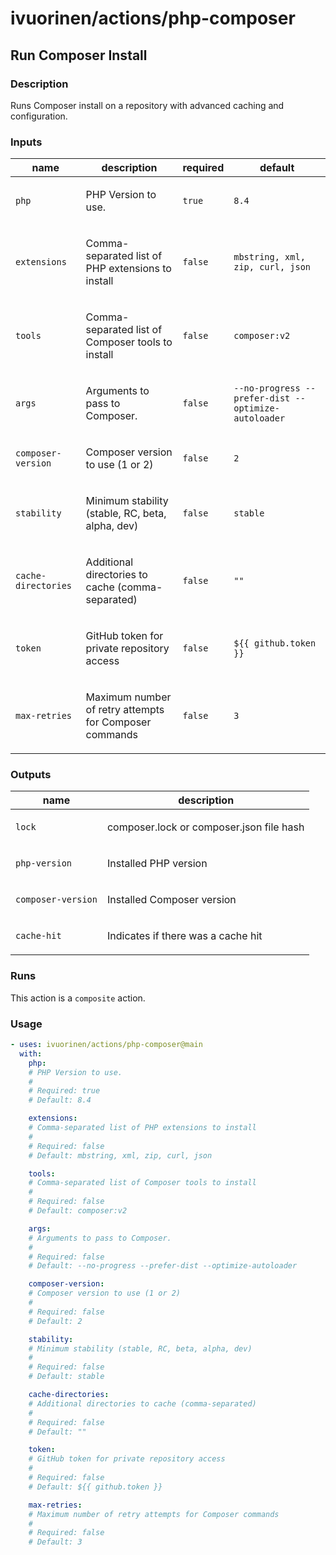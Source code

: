 # ivuorinen/actions/php-composer

## Run Composer Install

### Description

Runs Composer install on a repository with advanced caching and configuration.

### Inputs

| name                | description                                                   | required | default                                             |
| ------------------- | ------------------------------------------------------------- | -------- | --------------------------------------------------- |
| `php`               | <p>PHP Version to use.</p>                                    | `true`   | `8.4`                                               |
| `extensions`        | <p>Comma-separated list of PHP extensions to install</p>      | `false`  | `mbstring, xml, zip, curl, json`                    |
| `tools`             | <p>Comma-separated list of Composer tools to install</p>      | `false`  | `composer:v2`                                       |
| `args`              | <p>Arguments to pass to Composer.</p>                         | `false`  | `--no-progress --prefer-dist --optimize-autoloader` |
| `composer-version`  | <p>Composer version to use (1 or 2)</p>                       | `false`  | `2`                                                 |
| `stability`         | <p>Minimum stability (stable, RC, beta, alpha, dev)</p>       | `false`  | `stable`                                            |
| `cache-directories` | <p>Additional directories to cache (comma-separated)</p>      | `false`  | `""`                                                |
| `token`             | <p>GitHub token for private repository access</p>             | `false`  | `${{ github.token }}`                               |
| `max-retries`       | <p>Maximum number of retry attempts for Composer commands</p> | `false`  | `3`                                                 |

### Outputs

| name               | description                                     |
| ------------------ | ----------------------------------------------- |
| `lock`             | <p>composer.lock or composer.json file hash</p> |
| `php-version`      | <p>Installed PHP version</p>                    |
| `composer-version` | <p>Installed Composer version</p>               |
| `cache-hit`        | <p>Indicates if there was a cache hit</p>       |

### Runs

This action is a `composite` action.

### Usage

```yaml
- uses: ivuorinen/actions/php-composer@main
  with:
    php:
    # PHP Version to use.
    #
    # Required: true
    # Default: 8.4

    extensions:
    # Comma-separated list of PHP extensions to install
    #
    # Required: false
    # Default: mbstring, xml, zip, curl, json

    tools:
    # Comma-separated list of Composer tools to install
    #
    # Required: false
    # Default: composer:v2

    args:
    # Arguments to pass to Composer.
    #
    # Required: false
    # Default: --no-progress --prefer-dist --optimize-autoloader

    composer-version:
    # Composer version to use (1 or 2)
    #
    # Required: false
    # Default: 2

    stability:
    # Minimum stability (stable, RC, beta, alpha, dev)
    #
    # Required: false
    # Default: stable

    cache-directories:
    # Additional directories to cache (comma-separated)
    #
    # Required: false
    # Default: ""

    token:
    # GitHub token for private repository access
    #
    # Required: false
    # Default: ${{ github.token }}

    max-retries:
    # Maximum number of retry attempts for Composer commands
    #
    # Required: false
    # Default: 3
```
